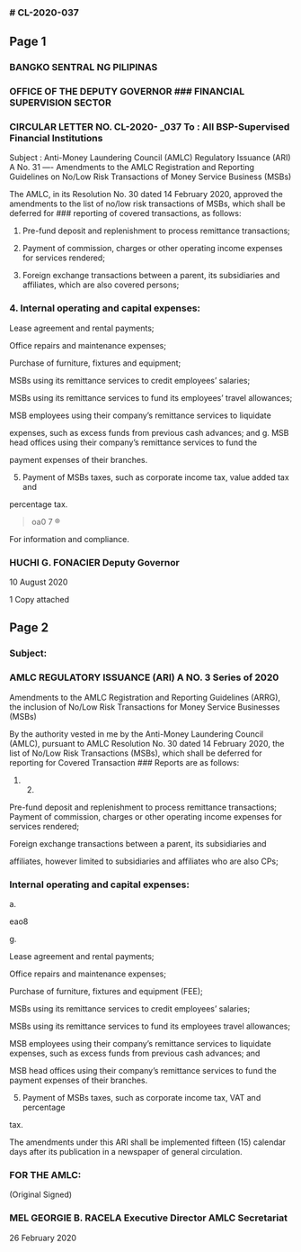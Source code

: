 ### # CL-2020-037

## Page 1

### BANGKO SENTRAL NG PILIPINAS

### OFFICE OF THE DEPUTY GOVERNOR ### FINANCIAL SUPERVISION SECTOR

### CIRCULAR LETTER NO. CL-2020- _037 To : All BSP-Supervised Financial Institutions

Subject : Anti-Money Laundering Council (AMLC) Regulatory Issuance (ARI) A No. 31 —- Amendments to the AMLC Registration and Reporting Guidelines on No/Low Risk Transactions of Money Service Business (MSBs)

The AMLC, in its Resolution No. 30 dated 14 February 2020, approved the amendments to the list of no/low risk transactions of MSBs, which shall be deferred for ### reporting of covered transactions, as follows:

1. Pre-fund deposit and replenishment to process remittance transactions;

2. Payment of commission, charges or other operating income expenses for services rendered;

3. Foreign exchange transactions between a parent, its subsidiaries and affiliates, which are also covered persons;

### 4. Internal operating and capital expenses:

Lease agreement and rental payments;

Office repairs and maintenance expenses;

Purchase of furniture, fixtures and equipment;

MSBs using its remittance services to credit employees’ salaries;

MSBs using its remittance services to fund its employees’ travel allowances;

MSB employees using their company’s remittance services to liquidate

expenses, such as excess funds from previous cash advances; and g. MSB head offices using their company’s remittance services to fund the

payment expenses of their branches.

5. Payment of MSBs taxes, such as corporate income tax, value added tax and

percentage tax.

>oa0 7 ®

For information and compliance.

### HUCHI G. FONACIER Deputy Governor

10 August 2020

1 Copy attached

## Page 2

### Subject:

### AMLC REGULATORY ISSUANCE (ARI) A NO. 3 Series of 2020

Amendments to the AMLC Registration and Reporting Guidelines (ARRG), the inclusion of No/Low Risk Transactions for Money Service Businesses (MSBs)

By the authority vested in me by the Anti-Money Laundering Council (AMLC), pursuant to AMLC Resolution No. 30 dated 14 February 2020, the list of No/Low Risk Transactions (MSBs), which shall be deferred for reporting for Covered Transaction ### Reports are as follows:

1. 2.

Pre-fund deposit and replenishment to process remittance transactions; Payment of commission, charges or other operating income expenses for services rendered;

Foreign exchange transactions between a parent, its subsidiaries and

affiliates, however limited to subsidiaries and affiliates who are also CPs;

### Internal operating and capital expenses:

a.

eao8

g.

Lease agreement and rental payments;

Office repairs and maintenance expenses;

Purchase of furniture, fixtures and equipment (FEE);

MSBs using its remittance services to credit employees’ salaries;

MSBs using its remittance services to fund its employees travel allowances;

MSB employees using their company’s remittance services to liquidate expenses, such as excess funds from previous cash advances; and

MSB head offices using their company’s remittance services to fund the payment expenses of their branches.

5. Payment of MSBs taxes, such as corporate income tax, VAT and percentage

tax.

The amendments under this ARI shall be implemented fifteen (15) calendar days after its publication in a newspaper of general circulation.

### FOR THE AMLC:

(Original Signed)

### MEL GEORGIE B. RACELA Executive Director AMLC Secretariat

26 February 2020 